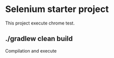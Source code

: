 # Selenium starter project
This project execute chrome test.

## ./gradlew clean build 
Compilation and execute 

